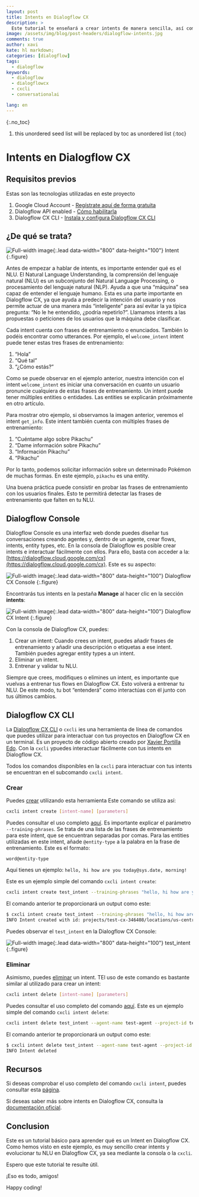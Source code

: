 ```yaml
---
layout: post
title: Intents en Dialogflow CX
description: >
  Este tutorial te enseñará a crear intents de manera sencilla, así como a mejorar tu NLU en Dialogflow CX, ya sea a través de la consola o de la CX CLI. 
image: /assets/img/blog/post-headers/dialogflow-intents.jpg
comments: true
author: xavi
kate: hl markdown;
categories: [dialogflow]
tags:
  - dialogflow
keywords:
  - dialogflow
  - dialogflowcx
  - cxcli
  - conversationalai

lang: en
---
```

{:.no_toc}
1. this unordered seed list will be replaced by toc as unordered list
{:toc}

# Intents en Dialogflow CX

## Requisitos previos 

Estas son las tecnologías utilizadas en este proyecto 
1. Google Cloud Account - [Regístrate aquí de forma gratuita](https://cloud.google.com/)
2. Dialogflow API enabled - [Cómo habilitarla](https://cloud.google.com/dialogflow/cx/docs/reference)
3. Dialogflow CX CLI - [Instala y configura Dialogflow CX CLI](https://cxcli.xavidop.me/)

## ¿De qué se trata? 

![Full-width image](/assets/img/blog/tutorials/dialogflow-intents/intent.png){:.lead data-width="800" data-height="100"}
Intent
{:.figure}

Antes de empezar a hablar de intents, es importante entender qué es el NLU. El Natural Language Understanding, la comprensión del lenguaje natural (NLU) es un subconjunto del Natural Language Processing, o procesamiento del lenguaje natural (NLP). Ayuda a que una “máquina” sea capaz de entender el lenguaje humano. Esta es una parte importante en Dialogflow CX, ya que ayuda a predecir la intención del usuario y nos permite actuar de una manera más “inteligente” para así evitar la ya típica pregunta: “No le he entendido, ¿podría repetirlo?”. Llamamos intents a las propuestas o peticiones de los usuarios que la máquina debe clasificar. 

 Cada intent cuenta con frases de entrenamiento o enunciados. También lo podéis encontrar como utterances. Por ejemplo, el `welcome_intent` intent puede tener estas tres frases de entrenamiento: 

1. “Hola” 
2. “Qué tal”
3. “¿Cómo estás?” 

Como se puede observar en el ejemplo anterior, nuestra intención con el intent `welcome_intent` es iniciar una conversación en cuanto un usuario pronuncie cualquiera de estas frases de entrenamiento. Un intent puede tener múltiples entities o entidades. Las entities se explicarán próximamente en otro artículo. 

Para mostrar otro ejemplo, si observamos la imagen anterior, veremos el intent `get_info`. Este intent también cuenta con múltiples frases de entrenamiento: 

1. “Cuéntame algo sobre Pikachu” 
2. “Dame información sobre Pikachu” 
3. “Información Pikachu” 
4. “Pikachu” 

Por lo tanto, podemos solicitar información sobre un determinado Pokémon de muchas formas. En este ejemplo, `pikachu` es una entity. 

Una buena práctica puede consistir en probar las frases de entrenamiento con los usuarios finales. Esto te permitirá detectar las frases de entrenamiento que falten en tu NLU. 

## Dialogflow Console

Dialogflow Console es una interfaz web donde puedes diseñar tus conversaciones creando agentes y, dentro de un agente, crear flows, intents, entity types, etc. En la consola de Dialogflow es posible crear intents e interactuar fácilmente con ellos. Para ello, basta con acceder a la: [https://dialogflow.cloud.google.com/cx](https://dialogflow.cloud.google.com/cx). Este es su aspecto:

![Full-width image](/assets/img/blog/tutorials/dialogflow-agents/console.png){:.lead data-width="800" data-height="100"}
Dialogflow CX Console
{:.figure}

Encontrarás tus intents en la pestaña **Manage** al hacer clic en la sección **intents**:

![Full-width image](/assets/img/blog/tutorials/dialogflow-intents/console-intent.png){:.lead data-width="800" data-height="100"}
Dialogflow CX Intent
{:.figure}

Con la consola de Dialogflow CX, puedes: 
1. Crear un intent: Cuando crees un intent, puedes añadir frases de entrenamiento y añadir una descripción o etiquetas a ese intent. También puedes agregar entity types a un intent. 
2. Eliminar un intent. 
3. Entrenar y validar tu NLU. 

Siempre que crees, modifiques o elimines un intent, es importante que vuelvas a entrenar tus flows en Dialogflow CX. Esto volverá a entrenar tu NLU. De este modo, tu bot “entenderá” como interactúas con él junto con tus últimos cambios. 

## Dialogflow CX CLI

La [Dialogflow CX CLI](https://cxcli.xavidop.me/) o `cxcli` ies una herramienta de línea de comandos que puedes utilizar para interactuar con tus proyectos en Dialogflow CX en un terminal. Es un proyecto de código abierto creado por [Xavier Portilla Edo](https://xavidop.me/). Con la `cxcli` ypuedes interactuar fácilmente con tus intents en Dialogflow CX.

Todos los comandos disponibles en la `cxcli` para interactuar con tus intents se encuentran en el subcomando `cxcli intent`.

### Crear

Puedes [crear](https://cxcli.xavidop.me/intents/create) utilizando esta herramienta Este comando se utiliza así: 

```sh
cxcli intent create [intent-name] [parameters]
```

Puedes consultar el uso completo [aquí](https://cxcli.xavidop.me/cmd/cxcli_intent_create). Es importante explicar el parámetro `--training-phrases`. Se trata de una lista de las frases de entrenamiento para este intent, que se encuentran separadas por comas. Para las entities utilizadas en este intent, añade `@entity-type` a la palabra en la frase de entrenamiento. Este es el formato:
```
word@entity-type
```

Aquí tienes un ejemplo: `hello, hi how are you today@sys.date, morning!`

Este es un ejemplo simple del comando `cxcli intent create`:

```sh
cxcli intent create test_intent --training-phrases "hello, hi how are you today@sys.date, morning"  --agent-name test-agent --project-id test-cx-346408 --location-id us-central1
```

El comando anterior te proporcionará un output como este:
```sh
$ cxcli intent create test_intent --training-phrases "hello, hi how are you today@sys.date, morning"  --agent-name test-agent --project-id test-cx-346408 --location-id us-central1
INFO Intent created with id: projects/test-cx-346408/locations/us-central1/agents/40278ea0-c0fc-4d9a-a4d4-caa68d86295f/intents/a7870357-e942-43dd-99d2-4de8c81a3c09 
```

Puedes observar el `test_intent` en la Dialogflow CX Console:

![Full-width image](/assets/img/blog/tutorials/dialogflow-intents/console-intent-created.png){:.lead data-width="800" data-height="100"}
test_intent
{:.figure}

### Eliminar

Asimismo, puedes [eliminar](https://cxcli.xavidop.me/intents/delete) un intent. TEl uso de este comando es bastante similar al utilizado para crear un intent:

```sh
cxcli intent delete [intent-name] [parameters]
```

Puedes consultar el uso completo del comando [aquí](https://cxcli.xavidop.me/cmd/cxcli_intent_delete). Este es un ejemplo simple del comando `cxcli intent delete`:

```sh
cxcli intent delete test_intent --agent-name test-agent --project-id test-cx-346408 --location-id us-central1
```

El comando anterior te proporcionará un output como este: 

```sh
$ cxcli intent delete test_intent --agent-name test-agent --project-id test-cx-346408 --location-id us-central1
INFO Intent deleted                 
```
                        
## Recursos

Si deseas comprobar el uso completo del comando `cxcli intent`, puedes consultar esta [página](https://cxcli.xavidop.me/cmd/cxcli_intent).

Si deseas saber más sobre intents en Dialogflow CX, consulta la [documentación oficial](https://cloud.google.com/dialogflow/cx/docs/concept/intent).

## Conclusion 

Este es un tutorial básico para aprender qué es un Intent en Dialogflow CX. Como hemos visto en este ejemplo, es muy sencillo crear intents y evolucionar tu NLU en Dialogflow CX, ya sea mediante la consola o la `cxcli`. 

Espero que este tutorial te resulte útil. 

¡Eso es todo, amigos! 

Happy coding! 